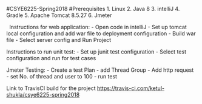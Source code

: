 #CSYE6225-Spring2018 
   #Prerequisites
     1. Linux
     2. Java 8
     3. intelliJ
     4. Gradle
     5. Apache Tomcat 8.5.27
     6. Jmeter
  
   Instructions for web application:
      - Open code in intelliJ
      - Set up tomcat local configuration and add war file to deployment configuration
      - Build war file
      - Select server config and Run Project
   
   Instructions to run unit test:
      - Set up junit test configuration 
      - Select test configuration and run for test cases
   
   Jmeter Testing:
      - Create a test Plan
      - add Thread Group
      - Add http request 
      - set No. of thread and user to 100 
      - run test
  
   
  Link to TravisCI build for the project
    https://travis-ci.com/ketul-shukla/csye6225-spring2018
